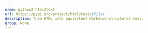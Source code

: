```yaml
---
name: python2-html2text
url: https://pypi.org/project/html2text/#files
description: Turn HTML into equivalent Markdown-structured text.
group: None
---
```

